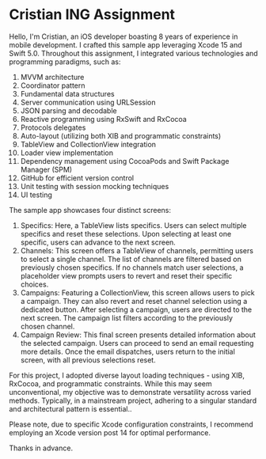 # Cristian ING Assignment

Hello,
I'm Cristian, an iOS developer boasting 8 years of experience in mobile development. I crafted this sample app leveraging Xcode 15 and Swift 5.0. Throughout this assignment, I integrated various technologies and programming paradigms, such as:
1. MVVM architecture
2. Coordinator pattern
3. Fundamental data structures
4. Server communication using URLSession
5. JSON parsing and decodable
6. Reactive programming using RxSwift and RxCocoa
7. Protocols delegates
8. Auto-layout (utilizing both XIB and programmatic constraints)
9. TableView and CollectionView integration
10. Loader view implementation
11. Dependency management using CocoaPods and Swift Package Manager (SPM)
12. GitHub for efficient version control
13. Unit testing with session mocking techniques
14. UI testing

The sample app showcases four distinct screens:
1. Specifics: Here, a TableView lists specifics. Users can select multiple specifics and reset these selections. Upon selecting at least one specific, users can advance to the next screen.
2. Channels: This screen offers a TableView of channels, permitting users to select a single channel. The list of channels are filtered based on previously chosen specifics. If no channels match user selections, a placeholder view prompts users to revert and reset their specific choices.
3. Campaigns: Featuring a CollectionView, this screen allows users to pick a campaign. They can also revert and reset channel selection using a dedicated button. After selecting a campaign, users are directed to the next screen. The campaign list filters according to the previously chosen channel.
4. Campaign Review: This final screen presents detailed information about the selected campaign. Users can proceed to send an email requesting more details. Once the email dispatches, users return to the initial screen, with all previous selections reset.

For this project, I adopted diverse layout loading techniques - using XIB, RxCocoa, and programmatic constraints. While this may seem unconventional, my objective was to demonstrate versatility across varied methods. Typically, in a mainstream project, adhering to a singular standard and architectural pattern is essential..

Please note, due to specific Xcode configuration constraints, I recommend employing an Xcode version post 14 for optimal performance.

Thanks in advance.
